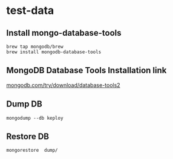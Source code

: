 # test-data

## Install mongo-database-tools
```
brew tap mongodb/brew
brew install mongodb-database-tools
```

## MongoDB Database Tools Installation link
[mongodb.com/try/download/database-tools2](https://www.mongodb.com/try/download/database-tools2)

## Dump DB
```
mongodump --db keploy
```

## Restore DB
```
mongorestore  dump/
```